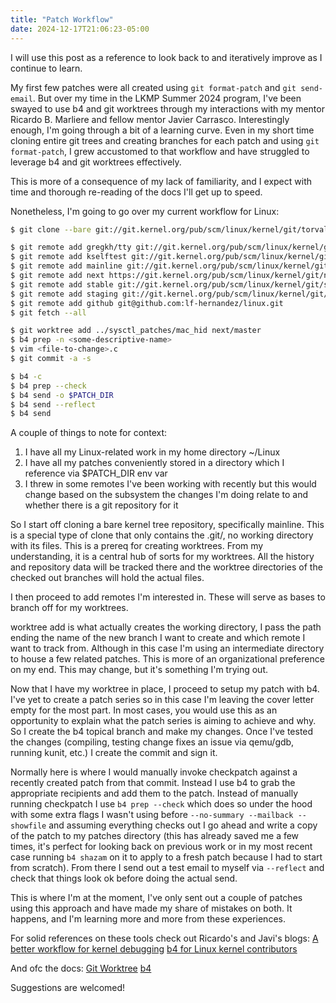 ```yaml
---
title: "Patch Workflow"
date: 2024-12-17T21:06:23-05:00
---
```

I will use this post as a reference to look back to and iteratively improve as I continue to learn. 

My first few patches were all created using `git format-patch` and `git send-email`. But over my time in the LKMP Summer 2024 program, I've been swayed to use b4 and git worktrees through my interactions with my mentor Ricardo B. Marliere and fellow mentor Javier Carrasco. Interestingly enough, I'm going through a bit of a learning curve. Even in my short time cloning entire git trees and creating branches for each patch and using `git format-patch`, I grew accustomed to that workflow and have struggled to leverage b4 and git worktrees effectively.

This is more of a consequence of my lack of familiarity, and I expect with time and thorough re-reading of the docs I'll get up to speed.

Nonetheless, I'm going to go over my current workflow for Linux:

```bash
$ git clone --bare git://git.kernel.org/pub/scm/linux/kernel/git/torvalds/linux.git ~/Linux/worktrees/.bare && cd ~/Linux/worktrees/.bare

$ git remote add gregkh/tty git://git.kernel.org/pub/scm/linux/kernel/git/gregkh/tty.git
$ git remote add kselftest git://git.kernel.org/pub/scm/linux/kernel/git/shuah/linux-kselftest.git
$ git remote add mainline git://git.kernel.org/pub/scm/linux/kernel/git/torvalds/linux.git
$ git remote add next https://git.kernel.org/pub/scm/linux/kernel/git/next/linux-next.git
$ git remote add stable git://git.kernel.org/pub/scm/linux/kernel/git/stable/linux.git
$ git remote add staging git://git.kernel.org/pub/scm/linux/kernel/git/gregkh/staging.git
$ git remote add github git@github.com:lf-hernandez/linux.git
$ git fetch --all

$ git worktree add ../sysctl_patches/mac_hid next/master
$ b4 prep -n <some-descriptive-name>
$ vim <file-to-change>.c
$ git commit -a -s

$ b4 -c
$ b4 prep --check
$ b4 send -o $PATCH_DIR
$ b4 send --reflect
$ b4 send
```

A couple of things to note for context:
1) I have all my Linux-related work in my home directory ~/Linux
2) I have all my patches conveniently stored in a directory which I reference via $PATCH_DIR env var
3) I threw in some remotes I've been working with recently but this would change based on the subsystem the changes I'm doing relate to and whether there is a git repository for it

So I start off cloning a bare kernel tree repository, specifically mainline. This is a special type of clone that only contains the .git/, no working directory with its files. This is a prereq for creating worktrees. From my understanding, it is a central hub of sorts for my worktrees. All the history and repository data will be tracked there and the worktree directories of the checked out branches will hold the actual files. 

I then proceed to add remotes I'm interested in. These will serve as bases to branch off for my worktrees.

worktree add is what actually creates the working directory, I pass the path ending the name of the new branch I want to create and which remote I want to track from. Although in this case I'm using an intermediate directory to house a few related patches. This is more of an organizational preference on my end. This may change, but it's something I'm trying out.

Now that I have my worktree in place, I proceed to setup my patch with b4. I've yet to create a patch series so in this case I'm leaving the cover letter empty for the most part. In most cases, you would use this as an opportunity to explain what the patch series is aiming to achieve and why. So I create the b4 topical branch and make my changes. Once I've tested the changes (compiling, testing change fixes an issue via qemu/gdb, running kunit, etc.) I create the commit and sign it.

Normally here is where I would manually invoke checkpatch against a recently created patch from that commit. Instead I use b4 to grab the appropriate recipients and add them to the patch. Instead of manually running checkpatch I use `b4 prep --check` which does so under the hood with some extra flags I wasn't using before `--no-summary --mailback --showfile` and assuming everything checks out I go ahead and write a copy of the patch to my patches directory (this has already saved me a few times, it's perfect for looking back on previous work or in my most recent case running `b4 shazam` on it to apply to a fresh patch because I had to start from scratch). From there I send out a test email to myself via `--reflect` and check that things look ok before doing the actual send. 

This is where I'm at the moment, I've only sent out a couple of patches using this approach and have made my share of mistakes on both. It happens, and I'm learning more and more from these experiences.

For solid references on these tools check out Ricardo's and Javi's blogs:
[A better workflow for kernel debugging](https://marliere.net/posts/2/)
[b4 for Linux kernel contributors](https://hackerbikepacker.com/b4-for-kernel-contributors)

And ofc the docs:
[Git Worktree](https://git-scm.com/docs/git-worktree)
[b4](https://b4.docs.kernel.org/en/latest/index.html)

Suggestions are welcomed!
